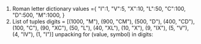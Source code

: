 1. Roman letter dictionary
values ={
    "I":1,
    "V":5,
    "X":10,
    "L":50,
    "C":100,
    "D":500,
    "M":1000,
}
2.  List of tuples
digits = [(1000, "M"), (900, "CM"), (500, "D"), (400, "CD"), (100, "C"), 
                  (90, "XC"), (50, "L"), (40, "XL"), (10, "X"), (9, "IX"), 
                  (5, "V"), (4, "IV"), (1, "I")]
unpacking
for (value, symbol) in digits: